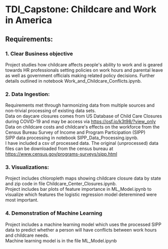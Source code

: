 # TDI_Capstone: Childcare and Work in America
## Requirements:
### 1. Clear Business objective
Project studies how childcare affects people's ability to work and is geared towards HR professionals setting policies on work hours and parental leave as well as government officials making related policy decisions. Further details outlined in notebook Work_and_Childcare_Conflicts.ipynb.
### 2. Data Ingestion: 
Requirements met through harmonizing data from multiple sources and non-trivial processing of existing data sets. \
Data on daycare closures comes from US Database of Child Care Closures during COVID-19 and may be access via https://osf.io/k3t98/?view_only 
Data on childcare costs and childcare's effects on the workforce from the Census Bureau Survey of Income and Program Participation (SIPP) \
SIPP data processing in notebook SIPP_Data_Processing.ipynb. \
I have included a csv of processed data. The original (unprocessed) data files can be downloaded from the census bureau at https://www.census.gov/programs-surveys/sipp.html
### 3. Visualizations:
 Project includes chloropleth maps showing childcare closure data by state and zip code in file 
Childcare_Center_Closures.ipynb. \
 Project includes bar plots of feature importance in ML_Model.ipynb to visualize which features the logistic regression model deteremined were most important.
### 4. Demonstration of Machine Learning
Project includes a machine learning model which uses the processed SIPP data to predict whether a person will have conflicts between work hours and childcare needs. \
Machine learning model is in the file ML_Model.ipynb


